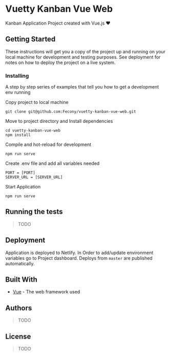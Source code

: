 # Vuetty Kanban Vue Web

Kanban Application Project created with Vue.js ❤️

## Getting Started

These instructions will get you a copy of the project up and running on your local machine for development and testing purposes. See deployment for notes on how to deploy the project on a live system.

### Installing

A step by step series of examples that tell you how to get a development env running

Copy project to local machine

```
git clone git@github.com:Fecony/vuetty-kanban-vue-web.git
```

Move to project directory and Install dependencies

```
cd vuetty-kanban-vue-web
npm install
```

Compile and hot-reload for development

```
npm run serve
```

Create .env file and add all variables needed

```
PORT = [PORT]
SERVER_URL = [SERVER_URL]
```

Start Application

```
npm run serve
```

## Running the tests

> TODO

## Deployment

Application is deployed to Netlify. In Order to add/update environment variables go to Project dashboard.
Deploys from `master` are published automatically.

## Built With

- [Vue](https://vuejs.org/) - The web framework used

## Authors

> TODO

## License

> TODO
